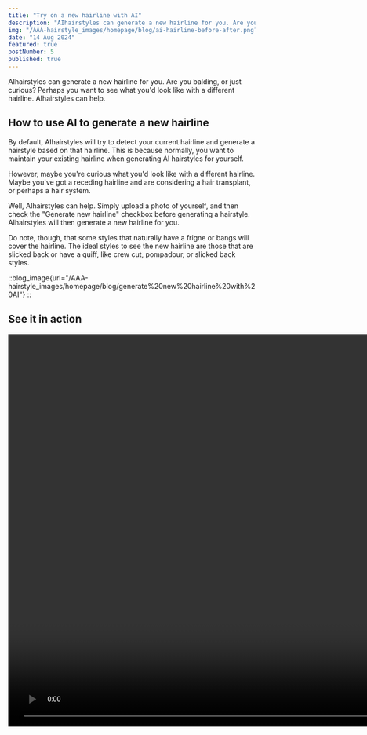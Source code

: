 ```yaml
---
title: "Try on a new hairline with AI"
description: "AIhairstyles can generate a new hairline for you. Are you balding, or just curious? Perhaps you want to see what you'd look like with a different hairline. AIhairstyles can help."
img: "/AAA-hairstyle_images/homepage/blog/ai-hairline-before-after.png?updatedAt=1723665471163"
date: "14 Aug 2024"
featured: true
postNumber: 5
published: true
---
```



AIhairstyles can generate a new hairline for you. Are you balding, or just curious? Perhaps you want to see what you'd look like with a different hairline. AIhairstyles can help.

## How to use AI to generate a new hairline
By default, AIhairstyles will try to detect your current hairline and generate a hairstyle based on that hairline. This is because normally, you want to maintain your existing hairline when generating AI hairstyles for yourself. 

However, maybe you're curious what you'd look like with a different hairline. Maybe you've got a receding hairline and are considering a hair transplant, or perhaps a hair system. 

Well, AIhairstyles can help. Simply upload a photo of yourself, and then check the "Generate new hairline" checkbox before generating a hairstyle. AIhairstyles will then generate a new hairline for you. 

Do note, though, that some styles that naturally have a frigne or bangs will cover the hairline. The ideal styles to see the new hairline are those that are slicked back or have a quiff, like crew cut, pompadour, or slicked back styles.
 
::blog_image{url="/AAA-hairstyle_images/homepage/blog/generate%20new%20hairline%20with%20AI"}
::

## See it in action

<div class="w-full">
<video
  class="rounded-lg shadow-2xl h-full mx-auto"
  style="max-height: 800px;"
  height="800"
  controls
  src="https://ik.imagekit.io/aicosmetic/AAA-hairstyle_images/homepage/blog/generate%20hairline%20-%20Made%20with%20Clipchamp.mp4?updatedAt=1723668714111"
>
  <source
    src="https://ik.imagekit.io/aicosmetic/AAA-hairstyle_images/homepage/blog/generate%20hairline%20-%20Made%20with%20Clipchamp.mp4?updatedAt=1723668714111"
    type="video/mp4"
  >
  Your browser does not support the video tag.
</video>
</div>
